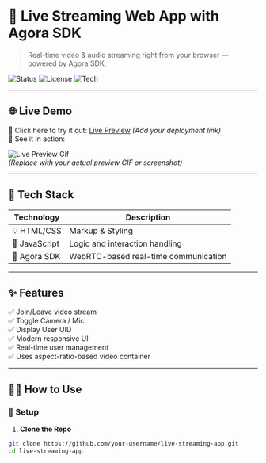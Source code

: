 # 🎥 Live Streaming Web App with Agora SDK

> Real-time video & audio streaming right from your browser — powered by Agora SDK.

![Status](https://img.shields.io/badge/Live-Working-brightgreen?style=flat-square)
![License](https://img.shields.io/badge/License-MIT-blue.svg?style=flat-square)
![Tech](https://img.shields.io/badge/Built%20with-JS%20%7C%20Agora%20SDK%20%7C%20HTML%2FCSS-orange?style=flat-square)

---

## 🌐 Live Demo

🚀 Click here to try it out: [Live Preview](#) *(Add your deployment link)*  
📸 See it in action:

![Live Preview Gif](https://media.giphy.com/media/3o7abldj0b3rxrZUxW/giphy.gif)  
*(Replace with your actual preview GIF or screenshot)*

---

## 🧰 Tech Stack

| Technology   | Description                         |
|--------------|-------------------------------------|
| 💡 HTML/CSS  | Markup & Styling                    |
| 🧠 JavaScript| Logic and interaction handling      |
| 📡 Agora SDK | WebRTC-based real-time communication|

---

## ✨ Features

✅ Join/Leave video stream  
✅ Toggle Camera / Mic  
✅ Display User UID  
✅ Modern responsive UI  
✅ Real-time user management  
✅ Uses aspect-ratio-based video container  

---

## 🧑‍🏫 How to Use

### 🔧 Setup

1. **Clone the Repo**

```bash
git clone https://github.com/your-username/live-streaming-app.git
cd live-streaming-app
